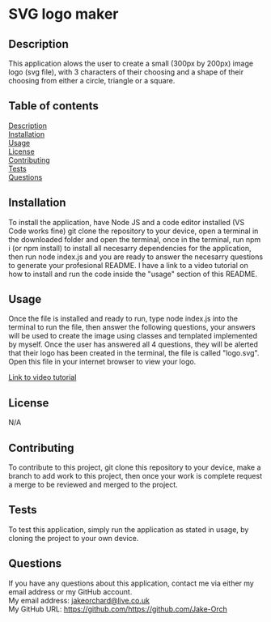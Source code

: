# SVG logo maker   
 
## Description  
This application alows the user to create a small (300px by 200px) image logo (svg file), with 3 characters of their choosing and a shape of their choosing from either a circle, triangle or a square.   

## Table of contents
[Description](#description)  
[Installation](#installation)  
[Usage](#usage)  
[License](#license)  
[Contributing](#contributing)  
[Tests](#tests)  
[Questions](#questions)  
## Installation  
To install the application, have Node JS and a code editor installed (VS Code works fine) git clone the repository to your device, open a terminal in the downloaded folder and open the terminal, once in the terminal, run npm i (or npm install) to install all necesarry dependencies for the application, then run node index.js and you are ready to answer the necesarry questions to generate your profesional README. I have a link to a video tutorial on how to install and run the code inside the "usage" section of this README.    
## Usage  
Once the file is installed and ready to run, type node index.js into the terminal to run the file, then answer the following questions, your answers will be used to create the image using classes and templated implemented by myself. Once the user has answered all 4 questions, they will be alerted that their logo has been created in the terminal, the file is called "logo.svg". Open this file in your internet browser to view your logo.

[Link to video tutorial](https://drive.google.com/file/d/1VzCtUAHBfvrWTuCh4fesSimN_JmMj3ts/view?usp=share_link)
## License  
N/A
## Contributing  
To contribute to this project, git clone this repository to your device, make a branch to add work to this project, then once your work is complete request a merge to be reviewed and merged to the project.
## Tests  
To test this application, simply run the application as stated in usage, by cloning the project to your own device.   
## Questions  
If you have any questions about this application, contact me via either my email address or my GitHub account.    
My email address: jakeorchard@live.co.uk  
My GitHub URL: https://github.com/https://github.com/Jake-Orch